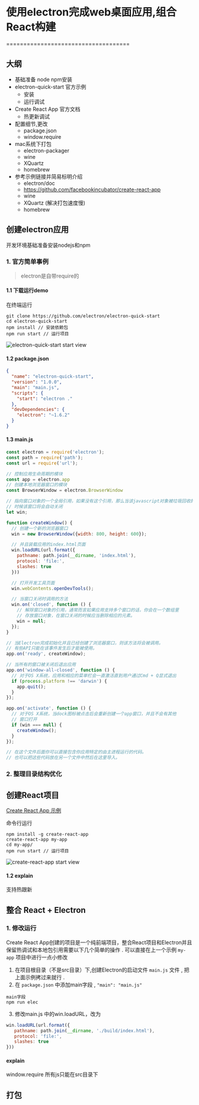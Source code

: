# 使用electron完成web桌面应用,组合React构建
====================================

## 大纲

- 基础准备 node npm安装
- electron-quick-start 官方示例
    - 安装
    - 运行调试
- Create React App 官方文档
    - 热更新调试
- 配置细节,更改
    - package.json
    - window.require
- mac系统下打包
    - electron-packager
    - wine
    - XQuartz
    - homebrew
- 参考示例链接并简易标明介绍
    - electron/doc
    - https://github.com/facebookincubator/create-react-app
    - wine
    - XQuartz (解决打包速度慢)
    - homebrew

## 创建electron应用
开发环境基础准备安装nodejs和npm

### 1. 官方简单事例

> electron是自带require的

#### 1.1 下载运行demo
在终端运行
````
git clone https://github.com/electron/electron-quick-start  
cd electron-quick-start  
npm install // 安装依赖包
npm run start // 运行项目
````
![electron-quick-start start view](/Users/grifree/Downloads/QQ20170701-082859.gif)

#### 1.2 package.json
````json
{
  "name": "electron-quick-start",
  "version": "1.0.0",
  "main": "main.js",
  "scripts": {
    "start": "electron ."
  },
  "devDependencies": {
    "electron": "~1.6.2"
  }
}
````
#### 1.3 main.js

````javascript
const electron = require('electron');
const path = require('path');
const url = require('url');

// 控制应用生命周期的模块
const app = electron.app
// 创建本地浏览器窗口的模块
const BrowserWindow = electron.BrowserWindow

// 指向窗口对象的一个全局引用，如果没有这个引用，那么当该javascript对象被垃圾回收的
// 时候该窗口将会自动关闭
let win;

function createWindow() {
  // 创建一个新的浏览器窗口
  win = new BrowserWindow({width: 800, height: 600});

  // 并且装载应用的index.html页面
  win.loadURL(url.format({
    pathname: path.join(__dirname, 'index.html'),
    protocol: 'file:',
    slashes: true
  }))

  // 打开开发工具页面
  win.webContents.openDevTools();

  // 当窗口关闭时调用的方法
  win.on('closed', function () {
    // 解除窗口对象的引用，通常而言如果应用支持多个窗口的话，你会在一个数组里
    // 存放窗口对象，在窗口关闭的时候应当删除相应的元素。
    win = null;
  });
}

// 当Electron完成初始化并且已经创建了浏览器窗口，则该方法将会被调用。
// 有些API只能在该事件发生后才能被使用。
app.on('ready', createWindow);

// 当所有的窗口被关闭后退出应用
app.on('window-all-closed', function () {
  // 对于OS X系统，应用和相应的菜单栏会一直激活直到用户通过Cmd + Q显式退出
  if (process.platform !== 'darwin') {
    app.quit();
  }
});

app.on('activate', function () {
  // 对于OS X系统，当dock图标被点击后会重新创建一个app窗口，并且不会有其他
  // 窗口打开
  if (win === null) {
    createWindow();
  }
});

// 在这个文件后面你可以直接包含你应用特定的由主进程运行的代码。
// 也可以把这些代码放在另一个文件中然后在这里导入。

````


### 2. 整理目录结构优化

## 创建React项目

[Create React App 示例](https://github.com/facebookincubator/create-react-app)

命令行运行
````
npm install -g create-react-app
create-react-app my-app
cd my-app/
npm run start // 运行项目
````

![create-react-app start view](/Users/grifree/Downloads/QQ20170701-080831.gif)

#### 1.2 explain

支持热跟新

## 整合 React + Electron

### 1. 修改运行
Create React App创建的项目是一个纯前端项目，整合React项目和Electron并且保留热调试和本地包引用需要以下几个简单的操作 .
可以直接在上一个示例 `my-app` 项目中进行一点小修改

1. 在项目根目录（不是src目录）下,创建Electron的启动文件 `main.js` 文件 , 把上面示例拷过来就行 .
2. 在 `package.json` 中添加main字段 , `"main": "main.js"`
````
main字段
npm run elec

````
3. 修改main.js 中的win.loadURL，改为
````javascript
win.loadURL(url.format({
   pathname: path.join(__dirname, './build/index.html'),
   protocol: 'file:',
   slashes: true
}))
````

#### explain
window.require
所有js只能在src目录下


## 打包
